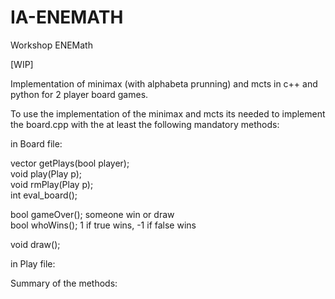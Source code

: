 # IA-ENEMATH
Workshop ENEMath

[WIP]

Implementation of minimax (with alphabeta prunning) and mcts in c++ and python for 2 player board games.

To use the implementation of the minimax and mcts its needed to implement the board.cpp with the at least the following mandatory methods:

in Board file: <br>

  vector<Plays> getPlays(bool player); <br>
  void play(Play p); <br>
  void rmPlay(Play p); <br>
  int eval_board(); <br>

  bool gameOver(); someone win or draw <br>
  bool whoWins(); 1 if true wins, -1 if false wins <br>

  void draw(); <br>

in Play file: <br>


Summary of the methods:
